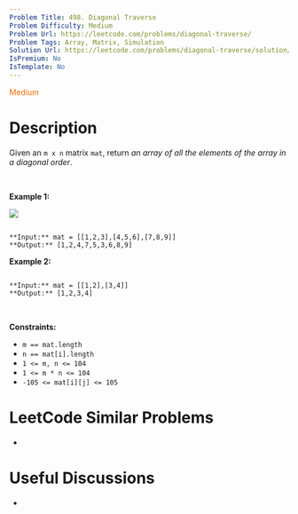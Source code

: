 ```yaml
---
Problem Title: 498. Diagonal Traverse
Problem Difficulty: Medium
Problem Url: https://leetcode.com/problems/diagonal-traverse/
Problem Tags: Array, Matrix, Simulation
Solution Url: https://leetcode.com/problems/diagonal-traverse/solution/
IsPremium: No
IsTemplate: No
---
```


<span style="color: rgb(239, 108, 0);">Medium</span>

# Description

Given an `m x n` matrix `mat`, return *an array of all the elements of the array in a diagonal order*.


 


**Example 1:**


![](https://assets.leetcode.com/uploads/2021/04/10/diag1-grid.jpg)

```

**Input:** mat = [[1,2,3],[4,5,6],[7,8,9]]
**Output:** [1,2,4,7,5,3,6,8,9]

```

**Example 2:**



```

**Input:** mat = [[1,2],[3,4]]
**Output:** [1,2,3,4]

```

 


**Constraints:**


* `m == mat.length`
* `n == mat[i].length`
* `1 <= m, n <= 104`
* `1 <= m * n <= 104`
* `-105 <= mat[i][j] <= 105`




# LeetCode Similar Problems

- []()

# Useful Discussions

- []()
